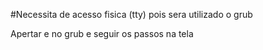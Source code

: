 #Necessita de acesso fisica (tty) pois sera utilizado o grub

Apertar e no grub e seguir os passos na tela
